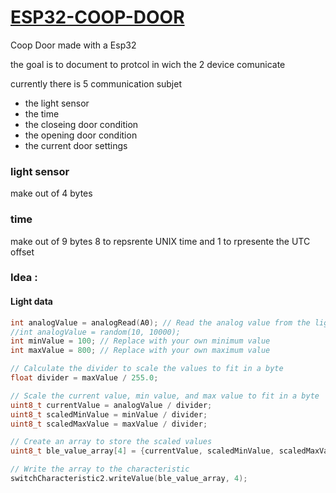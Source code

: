 # [ESP32-COOP-DOOR](https://coop-door.vercel.app/)
Coop Door made with a Esp32

the goal is to document to protcol in wich the 2 device comunicate


currently there is 5 communication subjet
- the light sensor
- the time
- the closeing door condition
- the opening door condition
- the current door settings


### light sensor
make out of 4 bytes

### time
make out of 9 bytes 8 to repsrente UNIX time and 1 to rpresente the UTC offset
  

### Idea :
#### Light data
```c++
int analogValue = analogRead(A0); // Read the analog value from the light resistor or ble_value = random(10, 10000);
//int analogValue = random(10, 10000);
int minValue = 100; // Replace with your own minimum value
int maxValue = 800; // Replace with your own maximum value

// Calculate the divider to scale the values to fit in a byte
float divider = maxValue / 255.0;

// Scale the current value, min value, and max value to fit in a byte
uint8_t currentValue = analogValue / divider;
uint8_t scaledMinValue = minValue / divider;
uint8_t scaledMaxValue = maxValue / divider;

// Create an array to store the scaled values
uint8_t ble_value_array[4] = {currentValue, scaledMinValue, scaledMaxValue, (uint8_t)divider};

// Write the array to the characteristic
switchCharacteristic2.writeValue(ble_value_array, 4);
```
